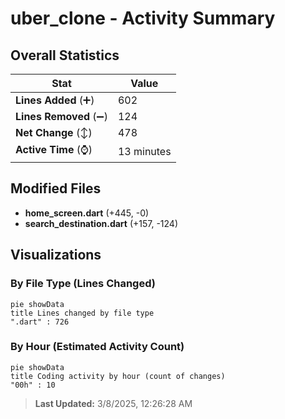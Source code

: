 # uber_clone - Activity Summary 

## Overall Statistics

| Stat                   | Value                                                             |
| ---------------------- | ----------------------------------------------------------------- |
| **Lines Added** (➕)   | 602                                          |
| **Lines Removed** (➖) | 124                                        |
| **Net Change** (↕)    | 478                |
| **Active Time** (⌚)   | 13 minutes |


## Modified Files
- **home_screen.dart** (+445, -0)
- **search_destination.dart** (+157, -124)

## Visualizations

### By File Type (Lines Changed)

```mermaid
pie showData
title Lines changed by file type
".dart" : 726
```

### By Hour (Estimated Activity Count)

```mermaid
pie showData
title Coding activity by hour (count of changes)
"00h" : 10
```


> **Last Updated:** 3/8/2025, 12:26:28 AM